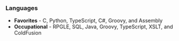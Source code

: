 ### Languages
* **Favorites** - C, Python, TypeScript, C#, Groovy, and Assembly
* **Occupational** - RPGLE, SQL, Java, Groovy, TypeScript, XSLT, and ColdFusion
